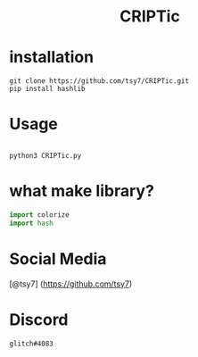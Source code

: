 <h1 align="center">CRIPTic</h1>

# installation

```
git clone https://github.com/tsy7/CRIPTic.git
pip install hashlib
```

# Usage

```

python3 CRIPTic.py
```

# what make library?
```py
import colorize
import hash
```

# Social Media

[@tsy7] (https://github.com/tsy7)


# Discord
```
glitch#4083
```
